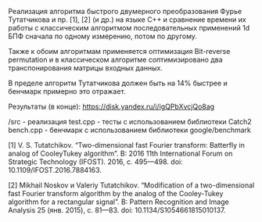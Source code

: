 Реализация алгоритма быстрого двумерного преобразования Фурье Тутатчикова и пр. [1], [2] (и др.) на языке С++ и сравнение времени их работы с классическим алгоритмом последовательных применений 1d БПФ сначала по одному измерению, потом по другому.

Также к обоим алгоритмам применяется оптимизация Bit-reverse permutation и в классическом алгоритме соптимизировано два транспонирования матрицы входных данных.

В пределе алгоритм Тутатчикова должен быть на 14% быстрее и бенчмарк примерно это отражает.

Результаты (в конце): https://disk.yandex.ru/i/igQPbXvcjQo8ag

/src - реализация
test.cpp - тесты с использованием библиотеки Catch2
bench.cpp - бенчмарк с использованием библиотеки google/benchmark

[1] V. S. Tutatchikov. “Two-dimensional fast Fourier transform: Batterfly in analog of CooleyTukey algorithm”. В: 2016 11th International Forum on Strategic Technology (IFOST). 2016, с. 495—498. doi: 10.1109/IFOST.2016.7884163.

[2] Mikhail Noskov и Valeriy Tutatchikov. “Modification of a two-dimensional fast Fourier transform algorithm by the analog of the Cooley-Tukey algorithm for a rectangular signal”. В: Pattern Recognition and Image Analysis 25 (янв. 2015), с. 81—83. doi: 10.1134/S1054661815010137.
